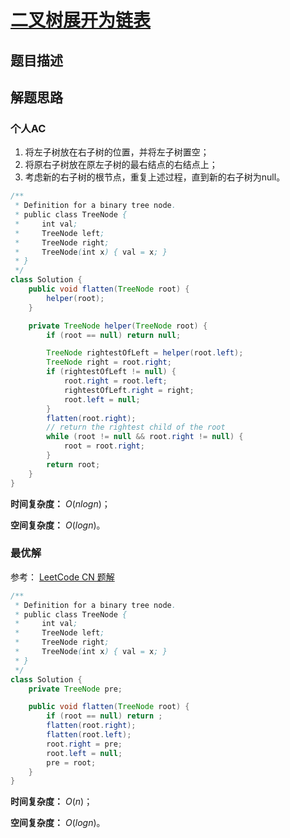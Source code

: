 # [二叉树展开为链表](https://leetcode-cn.com/problems/flatten-binary-tree-to-linked-list/)

## 题目描述



## 解题思路

### 个人AC

1. 将左子树放在右子树的位置，并将左子树置空；
2. 将原右子树放在原左子树的最右结点的右结点上；
3. 考虑新的右子树的根节点，重复上述过程，直到新的右子树为null。

```java
/**
 * Definition for a binary tree node.
 * public class TreeNode {
 *     int val;
 *     TreeNode left;
 *     TreeNode right;
 *     TreeNode(int x) { val = x; }
 * }
 */
class Solution {
    public void flatten(TreeNode root) {
        helper(root);
    }

    private TreeNode helper(TreeNode root) {
        if (root == null) return null;

        TreeNode rightestOfLeft = helper(root.left);
        TreeNode right = root.right;
        if (rightestOfLeft != null) {
            root.right = root.left;
            rightestOfLeft.right = right;
            root.left = null;
        }
        flatten(root.right);
        // return the rightest child of the root
        while (root != null && root.right != null) {
            root = root.right;
        }
        return root;
    }
}
```

**时间复杂度：** $O(nlogn)$；

**空间复杂度：** $O(logn)$。

### 最优解

参考： [LeetCode CN 题解](https://leetcode-cn.com/problems/flatten-binary-tree-to-linked-list/solution/xiang-xi-tong-su-de-si-lu-fen-xi-duo-jie-fa-by--26/)

```java
/**
 * Definition for a binary tree node.
 * public class TreeNode {
 *     int val;
 *     TreeNode left;
 *     TreeNode right;
 *     TreeNode(int x) { val = x; }
 * }
 */
class Solution {
    private TreeNode pre;

    public void flatten(TreeNode root) {
        if (root == null) return ;
        flatten(root.right);
        flatten(root.left);
        root.right = pre;
        root.left = null;
        pre = root;
    }
}
```

**时间复杂度：** $O(n)$；

**空间复杂度：** $O(logn)$。